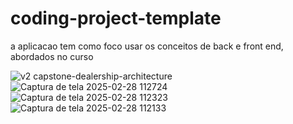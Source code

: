 # coding-project-template

a aplicacao tem como foco usar os conceitos de back e front end, abordados no curso 

![v2 capstone-dealership-architecture](https://github.com/user-attachments/assets/96d8d218-b401-4ba6-8a24-d11cf8b7d124)
![Captura de tela 2025-02-28 112724](https://github.com/user-attachments/assets/0740b7bf-10a9-44ae-a659-f88e76b5e5ae)
![Captura de tela 2025-02-28 112323](https://github.com/user-attachments/assets/15991f2b-6eb0-4505-a428-b52b9e77b235)
![Captura de tela 2025-02-28 112133](https://github.com/user-attachments/assets/56e10536-3c8b-4618-b292-2b53e68e8dec)
